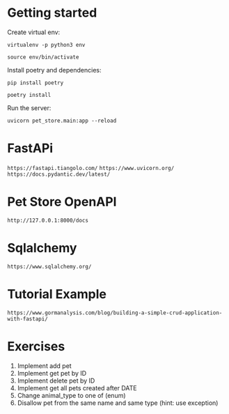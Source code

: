 # **Getting started**

Create virtual env:

`virtualenv -p python3 env`

`source env/bin/activate`

Install poetry and dependencies:

`pip install poetry`

`poetry install`

Run the server:

`uvicorn pet_store.main:app --reload`

# **FastAPi**

`https://fastapi.tiangolo.com/`
`https://www.uvicorn.org/`
`https://docs.pydantic.dev/latest/`


# **Pet Store OpenAPI**

`http://127.0.0.1:8000/docs`

# **Sqlalchemy**

`https://www.sqlalchemy.org/`


# **Tutorial Example**

`https://www.gormanalysis.com/blog/building-a-simple-crud-application-with-fastapi/`

# **Exercises**

1. Implement add pet 
2. Implement get pet by ID
3. Implement delete pet by ID
4. Implement get all pets created after DATE
5. Change animal_type to one of (enum)
6. Disallow pet from the same name and same type (hint: use exception)

